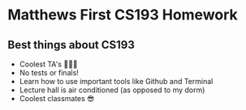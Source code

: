 # Matthews First CS193 Homework

## Best things about CS193

- Coolest TA's 💪💯🔥 
- No tests or finals!
- Learn how to use important tools like Github and Terminal
- Lecture hall is air conditioned (as opposed to my dorm)
- Coolest classmates 😎
